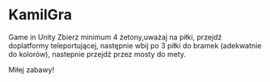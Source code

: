 # KamilGra
Game in Unity
Zbierz minimum 4 żetony,uważaj na piłki, przejdź doplatformy teleportującej, następnie wbij po 3 piłki do bramek (adekwatnie do kolorów), nastepnie przejdź przez mosty do mety.

Miłej zabawy!

